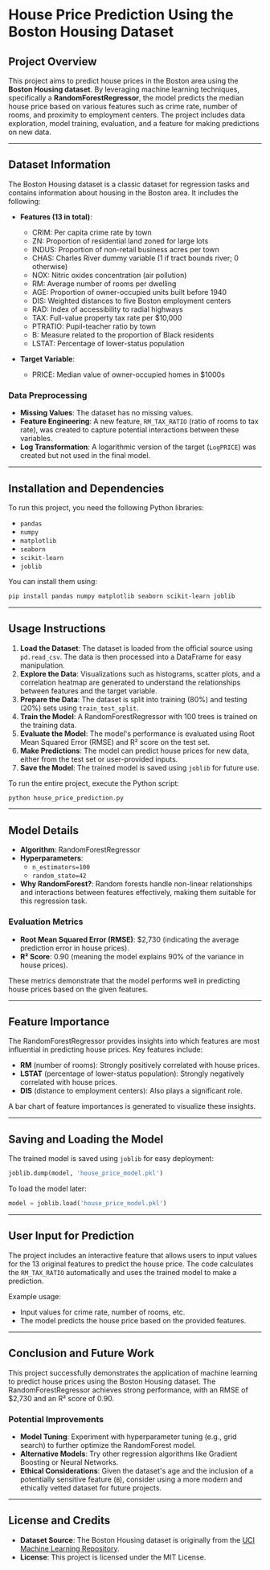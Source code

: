 # House Price Prediction Using the Boston Housing Dataset

## Project Overview
This project aims to predict house prices in the Boston area using the **Boston Housing dataset**. By leveraging machine learning techniques, specifically a **RandomForestRegressor**, the model predicts the median house price based on various features such as crime rate, number of rooms, and proximity to employment centers. The project includes data exploration, model training, evaluation, and a feature for making predictions on new data.

---

## Dataset Information
The Boston Housing dataset is a classic dataset for regression tasks and contains information about housing in the Boston area. It includes the following:

- **Features (13 in total)**:
  - CRIM: Per capita crime rate by town
  - ZN: Proportion of residential land zoned for large lots
  - INDUS: Proportion of non-retail business acres per town
  - CHAS: Charles River dummy variable (1 if tract bounds river; 0 otherwise)
  - NOX: Nitric oxides concentration (air pollution)
  - RM: Average number of rooms per dwelling
  - AGE: Proportion of owner-occupied units built before 1940
  - DIS: Weighted distances to five Boston employment centers
  - RAD: Index of accessibility to radial highways
  - TAX: Full-value property tax rate per $10,000
  - PTRATIO: Pupil-teacher ratio by town
  - B: Measure related to the proportion of Black residents
  - LSTAT: Percentage of lower-status population

- **Target Variable**:
  - PRICE: Median value of owner-occupied homes in $1000s

### Data Preprocessing
- **Missing Values**: The dataset has no missing values.
- **Feature Engineering**: A new feature, `RM_TAX_RATIO` (ratio of rooms to tax rate), was created to capture potential interactions between these variables.
- **Log Transformation**: A logarithmic version of the target (`LogPRICE`) was created but not used in the final model.

---

## Installation and Dependencies
To run this project, you need the following Python libraries:
- `pandas`
- `numpy`
- `matplotlib`
- `seaborn`
- `scikit-learn`
- `joblib`

You can install them using:
```bash
pip install pandas numpy matplotlib seaborn scikit-learn joblib
```

---

## Usage Instructions
1. **Load the Dataset**: The dataset is loaded from the official source using `pd.read_csv`. The data is then processed into a DataFrame for easy manipulation.
2. **Explore the Data**: Visualizations such as histograms, scatter plots, and a correlation heatmap are generated to understand the relationships between features and the target variable.
3. **Prepare the Data**: The dataset is split into training (80%) and testing (20%) sets using `train_test_split`.
4. **Train the Model**: A RandomForestRegressor with 100 trees is trained on the training data.
5. **Evaluate the Model**: The model's performance is evaluated using Root Mean Squared Error (RMSE) and R² score on the test set.
6. **Make Predictions**: The model can predict house prices for new data, either from the test set or user-provided inputs.
7. **Save the Model**: The trained model is saved using `joblib` for future use.

To run the entire project, execute the Python script:
```bash
python house_price_prediction.py
```

---

## Model Details
- **Algorithm**: RandomForestRegressor
- **Hyperparameters**: 
  - `n_estimators=100`
  - `random_state=42`
- **Why RandomForest?**: Random forests handle non-linear relationships and interactions between features effectively, making them suitable for this regression task.

### Evaluation Metrics
- **Root Mean Squared Error (RMSE)**: $2,730 (indicating the average prediction error in house prices).
- **R² Score**: 0.90 (meaning the model explains 90% of the variance in house prices).

These metrics demonstrate that the model performs well in predicting house prices based on the given features.

---

## Feature Importance
The RandomForestRegressor provides insights into which features are most influential in predicting house prices. Key features include:
- **RM** (number of rooms): Strongly positively correlated with house prices.
- **LSTAT** (percentage of lower-status population): Strongly negatively correlated with house prices.
- **DIS** (distance to employment centers): Also plays a significant role.

A bar chart of feature importances is generated to visualize these insights.

---

## Saving and Loading the Model
The trained model is saved using `joblib` for easy deployment:
```python
joblib.dump(model, 'house_price_model.pkl')
```
To load the model later:
```python
model = joblib.load('house_price_model.pkl')
```

---

## User Input for Prediction
The project includes an interactive feature that allows users to input values for the 13 original features to predict the house price. The code calculates the `RM_TAX_RATIO` automatically and uses the trained model to make a prediction.

Example usage:
- Input values for crime rate, number of rooms, etc.
- The model predicts the house price based on the provided features.

---

## Conclusion and Future Work
This project successfully demonstrates the application of machine learning to predict house prices using the Boston Housing dataset. The RandomForestRegressor achieves strong performance, with an RMSE of $2,730 and an R² score of 0.90.

### Potential Improvements
- **Model Tuning**: Experiment with hyperparameter tuning (e.g., grid search) to further optimize the RandomForest model.
- **Alternative Models**: Try other regression algorithms like Gradient Boosting or Neural Networks.
- **Ethical Considerations**: Given the dataset's age and the inclusion of a potentially sensitive feature (`B`), consider using a more modern and ethically vetted dataset for future projects.

---

## License and Credits
- **Dataset Source**: The Boston Housing dataset is originally from the [UCI Machine Learning Repository](http://lib.stat.cmu.edu/datasets/boston).
- **License**: This project is licensed under the MIT License.
